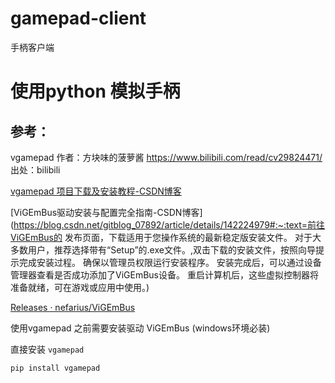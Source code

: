 # gamepad-client
手柄客户端

# 使用python 模拟手柄

## 参考：

vgamepad 作者：方块味的菠萝酱 https://www.bilibili.com/read/cv29824471/ 出处：bilibili

[vgamepad 项目下载及安装教程-CSDN博客](https://blog.csdn.net/gitblog_01300/article/details/143043370)

[ViGEmBus驱动安装与配置完全指南-CSDN博客](https://blog.csdn.net/gitblog_07892/article/details/142224979#:~:text=前往ViGEmBus的 发布页面，下载适用于您操作系统的最新稳定版安装文件。 对于大多数用户，推荐选择带有“Setup”的.exe文件。,双击下载的安装文件，按照向导提示完成安装过程。 确保以管理员权限运行安装程序。 安装完成后，可以通过设备管理器查看是否成功添加了ViGEmBus设备。 重启计算机后，这些虚拟控制器将准备就绪，可在游戏或应用中使用。)

[Releases · nefarius/ViGEmBus](https://github.com/nefarius/ViGEmBus/releases)



使用vgamepad 之前需要安装驱动 ViGEmBus (windows环境必装)





直接安装 `vgamepad`

```shell
pip install vgamepad
```

